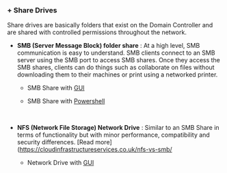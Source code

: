 ### + Share Drives

Share drives are basically folders that exist on the Domain Controller and are shared with controlled permissions throughout the network.


- **SMB (Server Message Block) folder share**
    : At a high level, SMB communication is easy to understand. SMB clients connect to an SMB server using the SMB port to access SMB shares. Once they access the SMB shares, clients can do things such as collaborate on files without downloading them to their machines or print using a networked printer.

    - SMB Share with [GUI](./SMB%20gui.md)

    - SMB Share with [Powershell](./SMB%20ps%20commands.md)

<br>

- **NFS (Network File Storage) Network Drive**
    : Similar to an SMB Share in terms of functionality but with minor performance, compatibility and security differences. [Read more](https://cloudinfrastructureservices.co.uk/nfs-vs-smb/

    - Network Drive with [GUI](./Netdrive%20gui.md)

<br>
<br>
